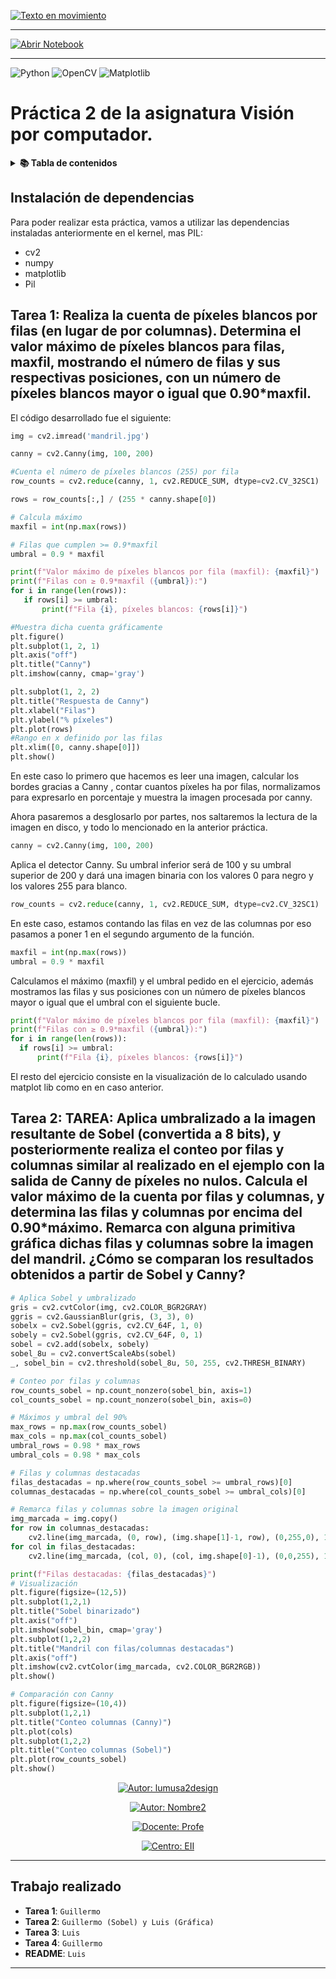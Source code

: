 <div style="center">

[![Texto en movimiento](https://readme-typing-svg.herokuapp.com?font=Fira+Code&size=25&duration=1500&pause=9000&color=8A36D2&center=true&vCenter=true&width=400&height=50&lines=Visión+por+computador)]()

---
<div style="center">

[![Abrir Notebook](https://img.shields.io/badge/📘%20Jupyter-Notebook-F37626?style=for-the-badge&logo=jupyter&logoColor=white)](https://github.com/lumusa2design/Computer-Visualization/blob/main/prac1/VC_P1.ipynb)

</div>


---

![Python](https://img.shields.io/badge/python-3.10-blue?logo=python)
![OpenCV](https://img.shields.io/badge/OpenCV-Enabled-green?logo=opencv)
![Matplotlib](https://img.shields.io/badge/Matplotlib-Graphs-orange?logo=plotly)

</div>


# Práctica 2 de la asignatura Visión por computador.

<details>
<summary><b>📚 Tabla de contenidos</b></summary>


</details>

 ## Instalación de dependencias
 
 Para poder realizar esta práctica, vamos a utilizar las dependencias instaladas anteriormente en el kernel, mas PIL:
 
 - cv2 
 - numpy
 - matplotlib
 - Pil

 ## Tarea 1: Realiza la cuenta de píxeles blancos por filas (en lugar de por columnas). Determina el valor máximo de píxeles blancos para filas, maxfil, mostrando el número de filas y sus respectivas posiciones, con un número de píxeles blancos mayor o igual que 0.90*maxfil.

 El código desarrollado fue el siguiente:


 ```python
img = cv2.imread('mandril.jpg') 

canny = cv2.Canny(img, 100, 200)

#Cuenta el número de píxeles blancos (255) por fila
row_counts = cv2.reduce(canny, 1, cv2.REDUCE_SUM, dtype=cv2.CV_32SC1)

rows = row_counts[:,] / (255 * canny.shape[0])

# Calcula máximo
maxfil = int(np.max(rows))

# Filas que cumplen >= 0.9*maxfil
umbral = 0.9 * maxfil

print(f"Valor máximo de píxeles blancos por fila (maxfil): {maxfil}")
print(f"Filas con ≥ 0.9*maxfil ({umbral}):")
for i in range(len(rows)):
    if rows[i] >= umbral:
        print(f"Fila {i}, píxeles blancos: {rows[i]}")

#Muestra dicha cuenta gráficamente
plt.figure()
plt.subplot(1, 2, 1)
plt.axis("off")
plt.title("Canny")
plt.imshow(canny, cmap='gray') 

plt.subplot(1, 2, 2)
plt.title("Respuesta de Canny")
plt.xlabel("Filas")
plt.ylabel("% píxeles")
plt.plot(rows)
#Rango en x definido por las filas
plt.xlim([0, canny.shape[0]])
plt.show()
 ```

 En este caso lo primero que hacemos es leer una imagen, calcular los bordes gracias a Canny , contar cuantos píxeles ha por filas, normalizamos para expresarlo en porcentaje y muestra la imagen procesada por canny.

 Ahora pasaremos a desglosarlo por partes, nos saltaremos la lectura de la imagen en disco, y todo lo mencionado en la anterior práctica.

 ```python
canny = cv2.Canny(img, 100, 200)
 ```

 Aplica el detector Canny. Su umbral inferior será de 100 y su umbral superior de 200 y dará una imagen binaria con los valores 0 para negro y los valores 255 para blanco.

 ```python
row_counts = cv2.reduce(canny, 1, cv2.REDUCE_SUM, dtype=cv2.CV_32SC1)
 ```
 En este caso, estamos contando las filas en vez de las columnas por eso pasamos a poner 1 en el segundo argumento de la función.

 ```python
maxfil = int(np.max(rows))
umbral = 0.9 * maxfil
 ```
 Calculamos el máximo (maxfil) y el umbral pedido en el ejercicio, además mostramos las filas y sus posiciones con un número de píxeles blancos mayor o igual que el umbral con el siguiente bucle.

  ```python
print(f"Valor máximo de píxeles blancos por fila (maxfil): {maxfil}")
print(f"Filas con ≥ 0.9*maxfil ({umbral}):")
for i in range(len(rows)):
    if rows[i] >= umbral:
        print(f"Fila {i}, píxeles blancos: {rows[i]}")

 ```

El resto del ejercicio consiste en la visualización de lo calculado usando matplot lib como en en caso anterior.

## Tarea 2: TAREA: Aplica umbralizado a la imagen resultante de Sobel (convertida a 8 bits), y posteriormente realiza el conteo por filas y columnas similar al realizado en el ejemplo con la salida de Canny de píxeles no nulos. Calcula el valor máximo de la cuenta por filas y columnas, y determina las filas y columnas por encima del 0.90*máximo. Remarca con alguna primitiva gráfica dichas filas y columnas sobre la imagen del mandril. ¿Cómo se comparan los resultados obtenidos a partir de Sobel y Canny?
```python
# Aplica Sobel y umbralizado
gris = cv2.cvtColor(img, cv2.COLOR_BGR2GRAY)
ggris = cv2.GaussianBlur(gris, (3, 3), 0)
sobelx = cv2.Sobel(ggris, cv2.CV_64F, 1, 0)
sobely = cv2.Sobel(ggris, cv2.CV_64F, 0, 1)
sobel = cv2.add(sobelx, sobely)
sobel_8u = cv2.convertScaleAbs(sobel)
_, sobel_bin = cv2.threshold(sobel_8u, 50, 255, cv2.THRESH_BINARY)

# Conteo por filas y columnas
row_counts_sobel = np.count_nonzero(sobel_bin, axis=1)
col_counts_sobel = np.count_nonzero(sobel_bin, axis=0)

# Máximos y umbral del 90%
max_rows = np.max(row_counts_sobel)
max_cols = np.max(col_counts_sobel)
umbral_rows = 0.98 * max_rows
umbral_cols = 0.98 * max_cols

# Filas y columnas destacadas
filas_destacadas = np.where(row_counts_sobel >= umbral_rows)[0]
columnas_destacadas = np.where(col_counts_sobel >= umbral_cols)[0]

# Remarca filas y columnas sobre la imagen original
img_marcada = img.copy()
for row in columnas_destacadas:
    cv2.line(img_marcada, (0, row), (img.shape[1]-1, row), (0,255,0), 1)
for col in filas_destacadas:
    cv2.line(img_marcada, (col, 0), (col, img.shape[0]-1), (0,0,255), 1)

print(f"Filas destacadas: {filas_destacadas}")
# Visualización
plt.figure(figsize=(12,5))
plt.subplot(1,2,1)
plt.title("Sobel binarizado")
plt.axis("off")
plt.imshow(sobel_bin, cmap='gray')
plt.subplot(1,2,2)
plt.title("Mandril con filas/columnas destacadas")
plt.axis("off")
plt.imshow(cv2.cvtColor(img_marcada, cv2.COLOR_BGR2RGB))
plt.show()

# Comparación con Canny
plt.figure(figsize=(10,4))
plt.subplot(1,2,1)
plt.title("Conteo columnas (Canny)")
plt.plot(cols)
plt.subplot(1,2,2)
plt.title("Conteo columnas (Sobel)")
plt.plot(row_counts_sobel)
plt.show()
```



 <div align="center">

[![Autor: lumusa2design](https://img.shields.io/badge/Autor-lumusa2design-8A36D2?style=for-the-badge&logo=github&logoColor=white)](https://github.com/lumusa2design)

[![Autor: Nombre2](https://img.shields.io/badge/Autor-guillecab7-6A5ACD?style=for-the-badge&logo=github&logoColor=white)](https://github.com/guillecab7)

[![Docente: Profe](https://img.shields.io/badge/Docente-OTSEDOM-0E7AFE?style=for-the-badge&logo=googlescholar&logoColor=white)](https://github.com/otsedom)

[![Centro: EII](https://img.shields.io/badge/Centro-Escuela%20de%20Ingenier%C3%ADa%20Inform%C3%A1tica-00A86B?style=for-the-badge)](https://www.eii.ulpgc.es/es)

</div>

--- 
## Trabajo realizado

- **Tarea 1**: `Guillermo`
- **Tarea 2**: `Guillermo (Sobel) y Luis (Gráfica)` 
- **Tarea 3**: `Luis` 
- **Tarea 4**: `Guillermo` 
- **README**: `Luis`  

--- 
